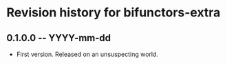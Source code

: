 # Revision history for bifunctors-extra

## 0.1.0.0 -- YYYY-mm-dd

* First version. Released on an unsuspecting world.
